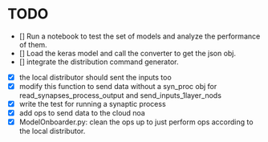 # TODO
- [] Run a notebook to test the set of models and analyze the performance of them.
- [] Load the keras model and call the converter to get the json obj.
- [] integrate the distribution command generator.
- [x] the local distributor should sent the inputs too
- [x] modify this function to send data without a syn_proc obj for read_synapses_process_output and send_inputs_1layer_nods
- [X] write the test for running a synaptic process
- [x] add ops to send data to the cloud noa
- [x] ModelOnboarder.py: clean the ops up to just perform ops according to the local distributor.
